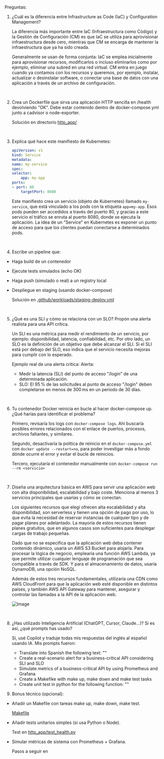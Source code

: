 Preguntas:

1. ¿Cuál es la diferencia entre Infrastructure as Code (IaC) y Configuration Management?

    La diferencia más importante entre IaC (Infraestructura como Código) y la Gestión de Configuración (CM) es que IaC se utiliza para aprovisionar infraestructura desde cero, mientras que CM se encarga de mantener la infraestructura que ya ha sido creada.

    Generalmente se usan de forma conjunta: IaC se emplea inicialmente para aprovisionar recursos, modificarlos o incluso eliminarlos como por ejemplo, eliminar una subred en una red virtual. CM entra en juego cuando ya contamos con los recursos y queremos, por ejemplo, instalar, actualizar o desinstalar software, o conectar una base de datos con una aplicación a través de un archivo de configuración.

&nbsp;

2. Crea un Dockerfile que sirva una aplicación HTTP sencilla en /health devolviendo "OK".
Debe estar contenido dentro de docker-compose.yml junto a cadvisor o node-exporter.

    Solución en directorio [http_app/](http_app/)

&nbsp;

3. Explica qué hace este manifiesto de Kubernetes:

    ````YAML
    apiVersion: v1
    kind: Service
    metadata:
    name: my-service
    spec:
    selector:
        app: my-app
    ports:
    - port: 80
        targetPort: 8080
    ````

    Este manifiesto crea un servicio (objeto de Kubernetes) llamado `my-service`, que está vinculado a los pods con la etiqueta `app=my-app`. Esos pods pueden ser accedidos a través del puerto 80, y gracias a este servicio el tráfico se enruta al puerto 8080, donde se ejecuta la aplicación. La idea de un "Service" en Kubernetes es exponer un punto de acceso para que los clientes puedan conectarse a determinados pods.

&nbsp;

4. Escribe un pipeline que:
- Haga build de un contenedor
- Ejecute tests simulados (echo OK)
- Haga push (simulado o real) a un registry local
- Despliegue en staging (usando docker-compose)

    Solución en [.github/workloads/staging-deploy.yml](.github/workloads/staging-deploy.yml)

&nbsp;

5. ¿Qué es una SLI y cómo se relaciona con un SLO? Propón una alerta realista para una API crítica.

    Un SLI es una métrica para medir el rendimiento de un servicio, por ejemplo: disponibilidad, latencia, confiabilidad, etc. Por otro lado, un SLO es la definición de un objetivo que debe alcanzar el SLI. Si el SLI está por debajo del SLO, eso indica que el servicio necesita mejoras para cumplir con lo esperado.

    Ejemplo real de una alerta crítica:
    Alerta:
    - Medir la latencia (SLI) del punto de acceso "/login" de una determinada aplicación.
    - SLO: El 95 % de las solicitudes al punto de acceso "/login" deben completarse en menos de 300 ms en un período de 30 días.

&nbsp;

6. Tu contenedor Docker reinicia en bucle al hacer docker-compose up. ¿Qué harías para identificar el problema?

    Primero, revisaría los logs con `docker-compose logs`. Ahí buscaría posibles errores relacionados con el enlace de puertos, procesos, archivos faltantes, y similares.

    Segundo, desactivaría la política de reinicio en el `docker-compose.yml` con `docker update --restart=no`, para poder investigar más a fondo dónde ocurre el error y evitar el bucle de reinicios.

    Tercero, ejecutaría el contenedor manualmente con `docker-compose run --rm <servicio>`

&nbsp;

7. Diseña una arquitectura básica en AWS para servir una aplicación web con alta disponibilidad, escalabilidad y bajo coste. Menciona al menos 3 servicios principales que usarías y cómo se conectan.

    Los siguientes recursos que elegí ofrecen alta escalabilidad y alta disponibilidad, son serverless y tienen una opción de pago por uso, lo que evita la necesidad de reservar instancias de cualquier tipo y de pagar planes por adelantado. La mayoría de estos recursos tienen planes gratuitos, que en algunos casos son suficientes para desplegar cargas de trabajo pequeñas.

    Dado que no se especifica que la aplicación web deba contener contenido dinámico, usaría un AWS S3 Bucket para alojarla. Para procesar la lógica de negocio, emplearía una función AWS Lambda, ya que permite utilizar cualquier lenguaje de programación que sea compatible a través de SDK. Y para el almacenamiento de datos, usaría DynamoDB, una opción NoSQL.

    Además de estos tres recursos fundamentales, utilizaría una CDN como AWS CloudFront para que la aplicación web esté disponible en distintos países, y también AWS API Gateway para mantener, asegurar y controlar las llamadas a la API de la aplicación web.

    ![Image](https://github.com/user-attachments/assets/b52cedc5-df4e-41a2-8f6a-8c28b77dd9a6)

&nbsp;

8. ¿Has utilizado Inteligencia Artificial (ChatGPT, Cursor, Claude...)? Si es así, ¿qué prompts has usado?

    Sí, usé Copilot y traduje todas mis respuestas del inglés al español usando IA.
    Mis prompts fueron:
    - Translate into Spanish the following text: ""
    - Create a real-scenario alert for a business-critical API considering SLI and SLO
    - Simulate metrics of a business-critical API by using Prometheus and Grafana
    - Create a Makefike with make up, make down and make test tasks
    - Create unit test in python for the following function: ""


9. Bonus técnico (opcional):
  - Añadir un Makefile con tareas make up, make down, make test.

    [Makefile](Makefile)
&nbsp;
  - Añadir tests unitarios simples (si usa Python o Node).
  
    Test en [http_app/test_health.py](http_app/test_health.py)
&nbsp;
  - Simular métricas de sistema con Prometheus + Grafana.
  
    Pasos a seguir en []()